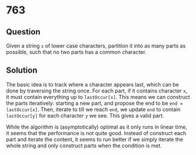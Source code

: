 # 763

## Question

Given a string `s` of lower case characters, partition it into as many parts as possible, such that no two parts has a common character.

## Solution

The basic idea is to track where a character appears last, which can be done by traversing the string once. For each part, if it contains character `x`, it must contain everything up to `lastOccur[x]`.
This means we can construct the parts iteratively: starting a new part, and propose the end to be `end = lastOccur[x]`. Then, iterate to till we reach `end`, we update `end` to contain `lastOccur[y]` for each character `y` we see. This gives a valid part.

While the algorithm is (asymptotically) optimal as it only runs in linear time, it seems that the performance is not quite good. Instead of construct each part and iterate the content, it seems to run better if we simply iterate the whole string and only construct parts when the condition is met.

